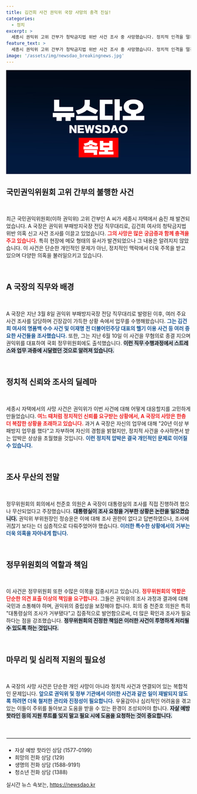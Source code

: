 ```yaml
---
title: 김건희 사건 권익위 국장 사망의 충격 진실!
categories:
  - 정치
excerpt: >
  세종시 권익위 고위 간부가 청탁금지법 위반 사건 조사 중 사망했습니다. 정치적 인격을 떨친 사건의 이면에는 대통령실 조사 무산과 심각한 스트레스가 얽혀 있습니다. 진실이 무엇인지 밝혀질까요?
feature_text: >
  세종시 권익위 고위 간부가 청탁금지법 위반 사건 조사 중 사망했습니다. 정치적 인격을 떨친 사건의 이면에는 대통령실 조사 무산과 심각한 스트레스가 얽혀 있습니다. 진실이 무엇인지 밝혀질까요?
image: '/assets/img/newsdao_breakingnews.jpg'
---
```


<p><img src="/assets/img/newsdao_breakingnews.jpg" alt="ontimetimes 속보" /></p>

<h2 data-ke-size="size26">국민권익위원회 고위 간부의 불행한 사건</h2>

<p data-ke-size="size16">&nbsp;</p>

<p>최근 국민권익위원회(이하 권익위) 고위 간부인 A 씨가 세종시 자택에서 숨진 채 발견되었습니다. A 국장은 권익위 부패방지국장 전담 직무대리로, 김건희 여사의 청탁금지법 위반 의혹 신고 사건 조사를 이끌고 있었습니다. <b><span style="color: #ee2323;">그의 사망은 많은 궁금증과 함께 충격을 주고 있습니다.</span></b> 특히 현장에 메모 형태의 유서가 발견되었으나 그 내용은 알려지지 않았습니다. 이 사건은 단순한 개인적인 문제가 아닌, 정치적인 맥락에서 더욱 주목을 받고 있으며 다양한 의혹을 불러일으키고 있습니다.</p>

<p data-ke-size="size16">&nbsp;</p>

<h2 data-ke-size="size26">A 국장의 직무와 배경</h2>

<p data-ke-size="size16">&nbsp;</p>

<p>A 국장은 지난 3월 8일 권익위 부패방지국장 전담 직무대리로 발령된 이후, 여러 주요 사건 조사를 담당하며 긴장감이 가득한 상황 속에서 업무를 수행해왔습니다. <b><span style="color: #1a5490;">그는 김건희 여사의 명품백 수수 사건 및 이재명 전 더불어민주당 대표의 헬기 이용 사건 등 여러 중요한 사건들을 조사했습니다.</span></b> 또한, 그는 지난 6월 10일 이 사건을 무혐의로 종결 지으며 권익위를 대표하여 국회 정무위원회에도 출석했습니다. <b><span style="background-color: #21538527;">이런 직무 수행과정에서 스트레스와 업무 과중에 시달렸던 것으로 알려져 있습니다.</span></b> </p>

<p data-ke-size="size16">&nbsp;</p>

<h2 data-ke-size="size26">정치적 신뢰와 조사의 딜레마</h2>

<p data-ke-size="size16">&nbsp;</p>

<p>세종시 자택에서의 사망 사건은 권익위가 이번 사건에 대해 어떻게 대응할지를 고민하게 만들었습니다. <b><span style="color: #ee2323;">여느 때처럼 정치적인 신뢰를 요구받는 상황에서, A 국장의 사망은 한층 더 복잡한 상황을 초래하고 있습니다.</span></b> 과거 A 국장은 자신의 업무에 대해 "20년 이상 부패방지 업무를 했다"고 자부하며 자신의 경험을 밝혔지만, 정치적 사건을 수사하면서 받는 압박은 상상을 초월했을 것입니다. <b><span style="color: #1a5490;">이런 정치적 압박은 결국 개인적인 문제로 이어질 수 있습니다.</span></b></p>

<p data-ke-size="size16">&nbsp;</p>

<h2 data-ke-size="size26">조사 무산의 전말</h2>

<p data-ke-size="size16">&nbsp;</p>

<p>정무위원회의 회의에서 천준호 의원은 A 국장이 대통령실의 조사를 직접 진행하려 했으나 무산되었다고 주장했습니다. <b><span style="background-color: #21538527;">대통령실이 조사 요청을 거부한 상황은 논란을 일으켰습니다.</span></b> 권익위 부위원장인 정승윤은 이에 대해 조사 권한이 없다고 답변하였으나, 조사에 귀찮기 보다는 더 심층적으로 다뤄주었어야 했습니다. <b><span style="color: #1a5490;">이러한 특수한 상황에서의 거부는 더욱 의혹을 자아내게 합니다.</span></b></p>

<p data-ke-size="size16">&nbsp;</p>

<h2 data-ke-size="size26">정무위원회의 역할과 책임</h2>

<p data-ke-size="size16">&nbsp;</p>

<p>이 사건은 정무위원회 또한 수많은 이목을 집중시키고 있습니다. <b><span style="color: #ee2323;">정무위원회의 역할은 단순한 의견 표출 이상의 책임을 요구합니다.</span></b> 그들은 권익위의 조사 과정과 결과에 대해 국민과 소통해야 하며, 권익위의 중립성을 보장해야 합니다. 회의 중 천준호 의원은 특히 "대통령실의 조사가 거부됐다"고 집중적으로 발언함으로써, 더 많은 확인과 조사가 필요하다는 점을 강조했습니다. <b><span style="background-color: #21538527;">정무위원회의 진정한 책임은 이러한 사건이 투명하게 처리될 수 있도록 하는 것입니다.</span></b></p>

<p data-ke-size="size16">&nbsp;</p>

<h2 data-ke-size="size26">마무리 및 심리적 지원의 필요성</h2>

<p data-ke-size="size16">&nbsp;</p>

<p>A 국장의 사망 사건은 단순한 개인 사망이 아니라 정치적 사건과 연결되어 있는 복합적인 문제입니다. <b><span style="color: #1a5490;">앞으로 권익위 및 정부 기관에서 이러한 사건과 같은 일이 재발되지 않도록 하려면 더욱 철저한 관리와 진정성이 필요합니다.</span></b> 우울감이나 심리적인 어려움을 겪고 있는 이들이 주위를 돌아보고 도움을 받을 수 있는 환경이 조성되어야 합니다. <b><span style="background-color: #21538527;">자살 예방 핫라인 등의 지원 루트를 잊지 말고 필요 시에 도움을 요청하는 것이 중요합니다.</span></b></p>

<p data-ke-size="size16">&nbsp;</p>

<hr style="border: 1px solid #e6e6e6; margin: 20px 0;"/>

<ul>
<li>자살 예방 핫라인 상담 (1577-0199)</li>
<li>희망의 전화 상담 (129)</li>
<li>생명의 전화 상담 (1588-9191)</li>
<li>청소년 전화 상담 (1388)</li>
</ul>
실시간 뉴스 속보는, <a href="https://newsdao.kr" rel="dofollow">https://newsdao.kr</a>


